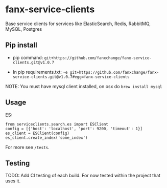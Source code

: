 # fanx-service-clients

Base service clients for services like ElasticSearch, Redis, RabbitMQ, MySQL, Postgres


## Pip install

* pip command:
`git+https://github.com/fanxchange/fanx-service-clients.git@v1.0.7`

* In pip requirements.txt:
`-e git+https://github.com/fanxchange/fanx-service-clients.git@v1.0.7#egg=fanx-service-clients`

NOTE: You must have mysql client installed, on osx do `brew install mysql`

## Usage

ES:

    from serviceclients.search.es import ESClient
    config = [{'host': 'localhost', 'port': 9200, 'timeout': 1}]
    es_client = ESClient(config)
    es_client.create_index('some_index')

For more see `/tests`.


## Testing

TODO: Add CI testing of each build. For now tested within the project that uses it.
